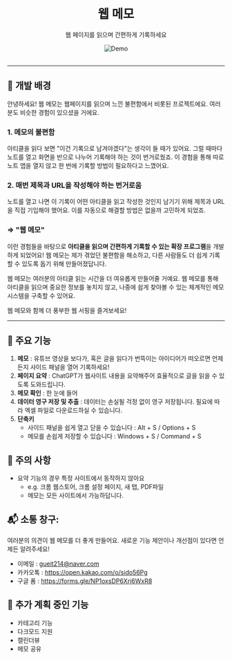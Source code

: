 
<div align='center'>
   <h1>웹 메모</h1>
   <p>웹 페이지를 읽으며 간편하게 기록하세요</p>
   <div>
      <img src="https://github.com/user-attachments/assets/adb594c1-cb24-4ff1-b208-ec9a02b28cc4" alt="Demo" />

   </div>
   <br />
</div>

---
## 🤔 개발 배경

안녕하세요! 웹 메모는 웹페이지를 읽으며 느낀 불편함에서 비롯된 프로젝트에요. 여러분도 비슷한 경험이 있으셨을 거에요.

### 1. 메모의 불편함

아티클을 읽다 보면 "이건 기록으로 남겨야겠다"는 생각이 들 때가 있어요. 그럴 때마다 노트를 열고 화면을 반으로 나누어 기록해야 하는 것이 번거로웠죠. 이 경험을 통해 따로 노트 앱을 열지 않고 한 번에 기록할 방법이 필요하다고 느꼈어요.

### 2. 매번 제목과 URL을 작성해야 하는 번거로움

노트를 열고 나면 이 기록이 어떤 아티클을 읽고 작성한 것인지 남기기 위해 제목과 URL을 직접 기입해야 했어요. 이를 자동으로 해결할 방법은 없을까 고민하게 되었죠.

### ⇒ "웹 메모"

이런 경험들을 바탕으로 **아티클을 읽으며 간편하게 기록할 수 있는 확장 프로그램**을 개발하게 되었어요! 웹 메모는 제가 겪었던 불편함을 해소하고, 다른 사람들도 더 쉽게 기록할 수 있도록 돕기 위해 만들어졌답니다.

웹 메모는 여러분의 아티클 읽는 시간을 더 여유롭게 만들어줄 거예요. 웹 메모를 통해 아티클을 읽으며 중요한 정보를 놓치지 않고, 나중에 쉽게 찾아볼 수 있는 체계적인 메모 시스템을 구축할 수 있어요.

웹 메모와 함께 더 풍부한 웹 서핑을 즐겨보세요!

---

## 📝 주요 기능

1. **메모** : 유튜브 영상을 보다가, 혹은 글을 읽다가 번뜩이는 아이디어가 떠오르면 언제든지 사이드 패널을 열어 기록하세요!
2. **페이지 요약** : ChatGPT가 웹사이트 내용을 요약해주어 효율적으로 글을 읽을 수 있도록 도와드립니다.
3. **메모 확인** : 한 눈에 들어
4. **데이터 영구 저장 및 추출** : 데이터는 손실될 걱정 없이 영구 저장됩니다. 필요에 따라 엑셀 파일로 다운로드하실 수 있습니다.
5. **단축키** 
    - 사이드 패널을 쉽게 열고 닫을 수 있습니다 : Alt + S / Options + S
    - 메모를 손쉽게 저장할 수 있습니다 : Windows + S / Command + S

## 🚨 주의 사항

- 요약 기능의 경우 특정 사이트에서 동작하지 않아요
    - e.g. 크롬 웹스토어, 크롬 설정 페이지, 새 탭, PDF파일
    - 메모는 모든 사이트에서 가능하답니다.


## 📬 소통 창구:

여러분의 의견이 웹 메모를 더 좋게 만들어요. 새로운 기능 제안이나 개선점이 있다면 언제든 알려주세요!

- 이메일 : [gueit214@naver.com](mailto:gueit214@naver.com)
- 카카오톡 : https://open.kakao.com/o/sido56Pg
- 구글 폼 : https://forms.gle/NP1oxsDP6Xrj6WxR8

## **🤔 추가 계획 중인 기능**

- 카테고리 기능
- 다크모드 지원
- 캘린더뷰
- 메모 공유
